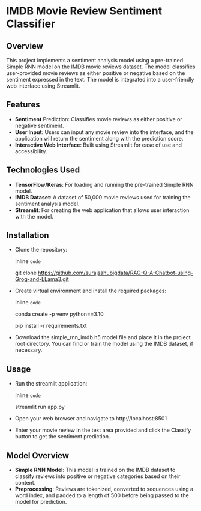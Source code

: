 # IMDB Movie Review Sentiment Classifier

## Overview
This project implements a sentiment analysis model using a pre-trained Simple RNN model on the IMDB movie reviews dataset. The model classifies user-provided movie reviews as either positive or negative based on the sentiment expressed in the text. The model is integrated into a user-friendly web interface using Streamlit.

## Features
+ **Sentiment** Prediction: Classifies movie reviews as either positive or negative sentiment.
+ **User Input**: Users can input any movie review into the interface, and the application will return the sentiment along with the prediction score.
+ **Interactive Web Interface**: Built using Streamlit for ease of use and accessibility.

## Technologies Used
+ **TensorFlow/Keras**: For loading and running the pre-trained Simple RNN model.
+ **IMDB Dataset**: A dataset of 50,000 movie reviews used for training the sentiment analysis model.
+ **Streamlit**: For creating the web application that allows user interaction with the model.

## Installation
+ Clone the repository:

    Inline `code`

    git clone https://github.com/surajsahubigdata/RAG-Q-A-Chatbot-using-Groq-and-LLama3.git

+ Create virtual environment and install the required packages:

    Inline `code`

    conda create -p venv python==3.10

    pip install -r requirements.txt

+ Download the simple_rnn_imdb.h5 model file and place it in the project root directory. You can find or train the model using the IMDB dataset, if necessary.

## Usage

+ Run the streamlit application:

    Inline `code`

    streamlit run app.py

+ Open your web browser and navigate to http://localhost:8501
+ Enter your movie review in the text area provided and click the Classify button to get the sentiment prediction.

## Model Overview
+ **Simple RNN Model**: This model is trained on the IMDB dataset to classify reviews into positive or negative categories based on their content.
+ **Preprocessing**: Reviews are tokenized, converted to sequences using a word index, and padded to a length of 500 before being passed to the model for prediction.